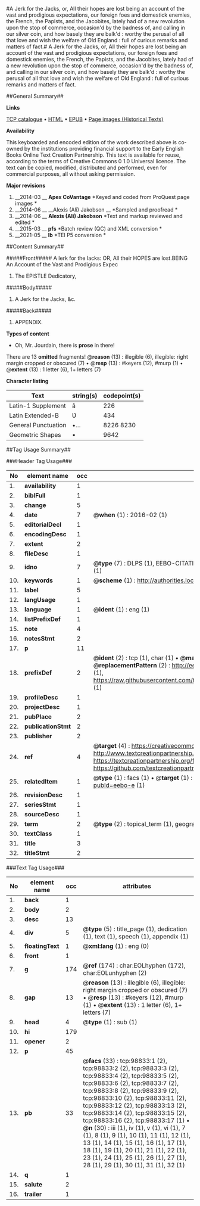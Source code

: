 #A Jerk for the Jacks, or, All their hopes are lost being an account of the vast and prodigious expectations, our foreign foes and domestick enemies, the French, the Papists, and the Jacobites, lately had of a new revolution upon the stop of commerce, occasion'd by the badness of, and calling in our silver coin, and how basely they are balk'd : worthy the perusal of all that love and wish the welfare of Old England : full of curious remarks and matters of fact.#
A Jerk for the Jacks, or, All their hopes are lost being an account of the vast and prodigious expectations, our foreign foes and domestick enemies, the French, the Papists, and the Jacobites, lately had of a new revolution upon the stop of commerce, occasion'd by the badness of, and calling in our silver coin, and how basely they are balk'd : worthy the perusal of all that love and wish the welfare of Old England : full of curious remarks and matters of fact.

##General Summary##

**Links**

[TCP catalogue](http://www.ota.ox.ac.uk/tcp/)  • 
[HTML](http://tei.it.ox.ac.uk/tcp/Texts-HTML/free/A46/A46829.html)  • 
[EPUB](http://tei.it.ox.ac.uk/tcp/Texts-EPUB/free/A46/A46829.epub) • 
[Page images (Historical Texts)](https://historicaltexts.jisc.ac.uk/eebo-13290052e)

**Availability**

This keyboarded and encoded edition of the work described above is co-owned by the
    institutions providing financial support to the Early English Books Online Text Creation
    Partnership. This text is available for reuse, according to the terms of  Creative Commons 0 1.0 Universal
    licence. The text can be copied, modified, distributed and performed, even for commercial
    purposes, all without asking permission.

**Major revisions**

1. __2014-03 __ __Apex CoVantage__ *Keyed and coded from ProQuest page images *
1. __2014-06 __ __Alexis (Ali) Jakobson __ *Sampled and proofread *
1. __2014-06 __ __Alexis (Ali) Jakobson__ *Text and markup reviewed and edited *
1. __2015-03 __ __pfs__ *Batch review (QC) and XML conversion *
1. __2021-05 __ __lb__ *TEI P5 conversion *

##Content Summary##

#####Front#####
A Ierk for the Iacks: OR, All their HOPES are lost.BEING An Account of the Vast and Prodigious Expec
1. The EPISTLE Dedicatory,

#####Body#####

1. A Jerk for the Jacks, &c.

#####Back#####

1. APPENDIX.

**Types of content**

  * Oh, Mr. Jourdain, there is **prose** in there!

There are 13 **omitted** fragments! 
 @__reason__ (13) : illegible (6), illegible: right margin cropped or obscured (7)  •  @__resp__ (13) : #keyers (12), #murp (1)  •  @__extent__ (13) : 1 letter (6), 1+ letters (7)

**Character listing**


|Text|string(s)|codepoint(s)|
|---|---|---|
|Latin-1 Supplement|â|226|
|Latin Extended-B|Ʋ|434|
|General Punctuation|•…|8226 8230|
|Geometric Shapes|▪|9642|

##Tag Usage Summary##

###Header Tag Usage###

|No|element name|occ|attributes|
|---|---|---|---|
|1.|__availability__|1||
|2.|__biblFull__|1||
|3.|__change__|5||
|4.|__date__|7| @__when__ (1) : 2016-02 (1)|
|5.|__editorialDecl__|1||
|6.|__encodingDesc__|1||
|7.|__extent__|2||
|8.|__fileDesc__|1||
|9.|__idno__|7| @__type__ (7) : DLPS (1), EEBO-CITATION (1), VID (1), EEBO-PROQUEST (1), STC (2), OCLC (1)|
|10.|__keywords__|1| @__scheme__ (1) : http://authorities.loc.gov/ (1)|
|11.|__label__|5||
|12.|__langUsage__|1||
|13.|__language__|1| @__ident__ (1) : eng (1)|
|14.|__listPrefixDef__|1||
|15.|__note__|4||
|16.|__notesStmt__|2||
|17.|__p__|11||
|18.|__prefixDef__|2| @__ident__ (2) : tcp (1), char (1)  •  @__matchPattern__ (2) : ([0-9\-]+):([0-9IVX]+) (1), (.+) (1)  •  @__replacementPattern__ (2) : http://eebo.chadwyck.com/downloadtiff?vid=$1&page=$2 (1), https://raw.githubusercontent.com/textcreationpartnership/Texts/master/tcpchars.xml#$1 (1)|
|19.|__profileDesc__|1||
|20.|__projectDesc__|1||
|21.|__pubPlace__|2||
|22.|__publicationStmt__|2||
|23.|__publisher__|2||
|24.|__ref__|4| @__target__ (4) : https://creativecommons.org/publicdomain/zero/1.0/ (1), http://www.textcreationpartnership.org/docs/. (1), https://textcreationpartnership.org/faq/#faq05 (1), https://github.com/textcreationpartnership (1)|
|25.|__relatedItem__|1| @__type__ (1) : facs (1)  •  @__target__ (1) : https://data.historicaltexts.jisc.ac.uk/view?pubId=eebo-e (1)|
|26.|__revisionDesc__|1||
|27.|__seriesStmt__|1||
|28.|__sourceDesc__|1||
|29.|__term__|2| @__type__ (2) : topical_term (1), geographic_name (1)|
|30.|__textClass__|1||
|31.|__title__|3||
|32.|__titleStmt__|2||


###Text Tag Usage###

|No|element name|occ|attributes|
|---|---|---|---|
|1.|__back__|1||
|2.|__body__|2||
|3.|__desc__|13||
|4.|__div__|5| @__type__ (5) : title_page (1), dedication (1), text (1), speech (1), appendix (1)|
|5.|__floatingText__|1| @__xml:lang__ (1) : eng (0)|
|6.|__front__|1||
|7.|__g__|174| @__ref__ (174) : char:EOLhyphen (172), char:EOLunhyphen (2)|
|8.|__gap__|13| @__reason__ (13) : illegible (6), illegible: right margin cropped or obscured (7)  •  @__resp__ (13) : #keyers (12), #murp (1)  •  @__extent__ (13) : 1 letter (6), 1+ letters (7)|
|9.|__head__|4| @__type__ (1) : sub (1)|
|10.|__hi__|179||
|11.|__opener__|2||
|12.|__p__|45||
|13.|__pb__|33| @__facs__ (33) : tcp:98833:1 (2), tcp:98833:2 (2), tcp:98833:3 (2), tcp:98833:4 (2), tcp:98833:5 (2), tcp:98833:6 (2), tcp:98833:7 (2), tcp:98833:8 (2), tcp:98833:9 (2), tcp:98833:10 (2), tcp:98833:11 (2), tcp:98833:12 (2), tcp:98833:13 (2), tcp:98833:14 (2), tcp:98833:15 (2), tcp:98833:16 (2), tcp:98833:17 (1)  •  @__n__ (30) : iii (1), iv (1), v (1), vi (1), 7 (1), 8 (1), 9 (1), 10 (1), 11 (1), 12 (1), 13 (1), 14 (1), 15 (1), 16 (1), 17 (1), 18 (1), 19 (1), 20 (1), 21 (1), 22 (1), 23 (1), 24 (1), 25 (1), 26 (1), 27 (1), 28 (1), 29 (1), 30 (1), 31 (1), 32 (1)|
|14.|__q__|1||
|15.|__salute__|2||
|16.|__trailer__|1||
